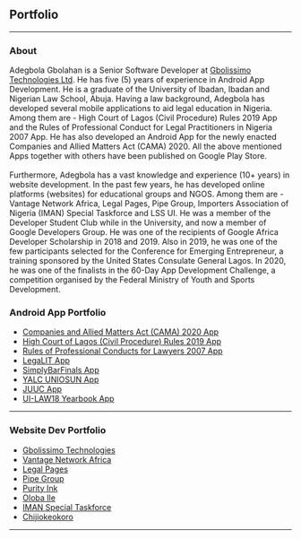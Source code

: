 ## Portfolio

---
### About
 Adegbola Gbolahan is a Senior Software Developer at [Gbolissimo Technologies Ltd](https://gbolissimo.com/). He has five (5) years of experience in Android App Development.
  He is a graduate of the University of Ibadan, Ibadan and Nigerian Law School, Abuja.
  Having a law background, Adegbola has developed several mobile applications to aid legal education in Nigeria.
  Among them are - High Court of Lagos (Civil Procedure) Rules 2019 App and the Rules of Professional Conduct for Legal Practitioners in Nigeria 2007 App.
  He has also developed an Android App for the newly enacted Companies and Allied Matters Act (CAMA) 2020. All the above mentioned Apps together with others have been published on Google Play Store.
  <br><br>
  Furthermore, Adegbola has a vast knowledge and experience (10+ years) in website development. In the past few years, he has developed online platforms (websites) for educational groups and NGOS.
  Among them are - Vantage Network Africa, Legal Pages, Pipe Group, Importers Association of Nigeria (IMAN) Special Taskforce and LSS UI.
  He was a member of the Developer Student Club while in the University, and now a member of Google Developers Group. He was one of the recipients of Google Africa Developer Scholarship in 2018 and 2019. Also in 2019, he was one of the few participants selected for the Conference for Emerging Entrepreneur, a training sponsored by the United States Consulate General Lagos. In 2020, he was one of the finalists in the 60-Day App Development Challenge, a competition organised by the Federal Ministry of Youth and Sports Development.

### Android App Portfolio

- [Companies and Allied Matters Act (CAMA) 2020 App](http://play.google.com/store/apps/details?id=com.gbolissimo.cama2020)
- [High Court of Lagos (Civil Procedure) Rules 2019 App](http://play.google.com/store/apps/details?id=com.gbolissimo.lagosrules2019)
- [Rules of Professional Conducts for Lawyers 2007 App](http://play.google.com/store/apps/details?id=com.gbolissimo.rpc2007)
- [LegaLIT App](http://play.google.com/store/apps/details?id=com.gbolissimo.legalit)
- [SimplyBarFinals App](http://play.google.com/store/apps/details?id=com.gbolissimo.sbf)
- [YALC UNIOSUN App](http://play.google.com/store/apps/details?id=com.gbolissimo.yalc7)
- [JUUC App](http://play.google.com/store/apps/details?id=com.gbolissimo.juuc)
- [UI-LAW18 Yearbook App](http://play.google.com/store/apps/details?id=com.gbolissimo.uillb18)


---
### Website Dev Portfolio

- [Gbolissimo Technologies](https://gbolissimo.com/)
- [Vantage Network Africa](https://vantagenetworkafrica.org/)
- [Legal Pages](https://legalpages.com.ng/)
- [Pipe Group](https://pipegroup.org.ng/)
- [Purity Ink](https://purityink.org/)
- [Oloba Ile](https://oloba-ile.com/)
- [IMAN Special Taskforce](https://imanspecialtaskforce.org/)
- [Chijiokeokoro](https://chijiokeokoro.com/)



---
